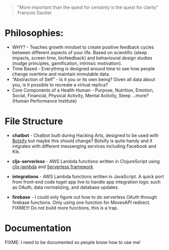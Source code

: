 > "More important than the quest for certainty is the quest for clarity" 
> François Gautier

# Philosophies:
* WHY? - Teaches growth mindset to create positive feedback cycles between different aspects of your life. Based on scientific (sleep impacts, screen time, biofeedback) and behavioural design studies (nudge principles, gamification, intrinsic motivation).
* Time Based - Everything is designed around time to see how people change overtime and maintain immutable data.
* “Abstraction of Self” - Is it you or its own being? Given all data about you, is it possible to recreate a virtual replica?
* Core Components of a Health Human - Purpose, Nutrition, Emotion, Social, Financial, Physical Activity, Mental Activity, Sleep ...more? (Human Performance Institute)

# File Structure

- **chatbot** - Chatbot built during Hacking Arts, designed to be used with [Botsify](botsify.com) but maybe this should change? Botsify is quite handy and it intgrates with different messenging services including Facebook and Kik.

- **cljs-serverless** - AWS Lambda functions written in ClojureScript using [cljs-lambda](https://github.com/nervous-systems/cljs-lambda/tree/master/cljs-lambda) and [Serverless framework](https://serverless.com/)

- **integrations** - AWS Lambda functions written in JavaScript. A quick port from front-end code toget app live to handle app integration logic such as OAuth, data normalizing, and database updates.

- **firebase** - I could only figure out how to do serverless OAuth through firebase functions. Only using one function for MovesAPI redirect. FIXME!!! Do not build more functions, this is a trap.


# Documentation
FIXME: I need to be documented so people know how to use me!
